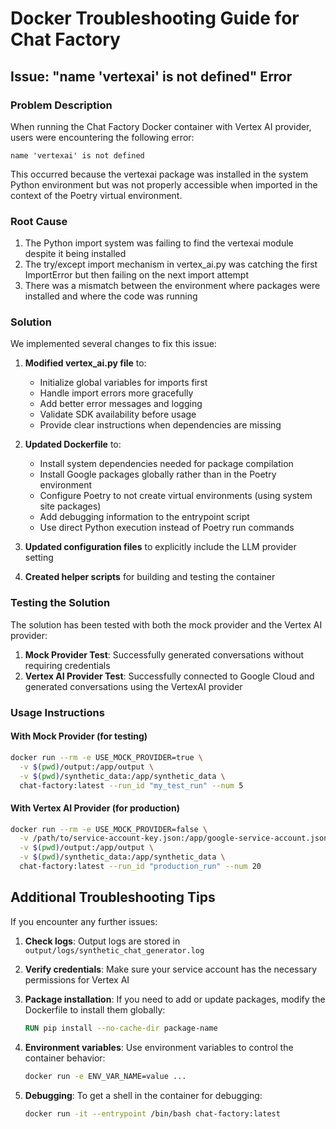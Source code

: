 # Docker Troubleshooting Guide for Chat Factory

## Issue: "name 'vertexai' is not defined" Error

### Problem Description
When running the Chat Factory Docker container with Vertex AI provider, users were encountering the following error:
```
name 'vertexai' is not defined
```

This occurred because the vertexai package was installed in the system Python environment but was not properly accessible when imported in the context of the Poetry virtual environment.

### Root Cause
1. The Python import system was failing to find the vertexai module despite it being installed
2. The try/except import mechanism in vertex_ai.py was catching the first ImportError but then failing on the next import attempt
3. There was a mismatch between the environment where packages were installed and where the code was running

### Solution
We implemented several changes to fix this issue:

1. **Modified vertex_ai.py file** to:
   - Initialize global variables for imports first
   - Handle import errors more gracefully
   - Add better error messages and logging
   - Validate SDK availability before usage
   - Provide clear instructions when dependencies are missing

2. **Updated Dockerfile** to:
   - Install system dependencies needed for package compilation
   - Install Google packages globally rather than in the Poetry environment
   - Configure Poetry to not create virtual environments (using system site packages)
   - Add debugging information to the entrypoint script
   - Use direct Python execution instead of Poetry run commands

3. **Updated configuration files** to explicitly include the LLM provider setting

4. **Created helper scripts** for building and testing the container

### Testing the Solution
The solution has been tested with both the mock provider and the Vertex AI provider:

1. **Mock Provider Test**: Successfully generated conversations without requiring credentials
2. **Vertex AI Provider Test**: Successfully connected to Google Cloud and generated conversations using the VertexAI provider

### Usage Instructions

#### With Mock Provider (for testing)
```bash
docker run --rm -e USE_MOCK_PROVIDER=true \
  -v $(pwd)/output:/app/output \
  -v $(pwd)/synthetic_data:/app/synthetic_data \
  chat-factory:latest --run_id "my_test_run" --num 5
```

#### With Vertex AI Provider (for production)
```bash
docker run --rm -e USE_MOCK_PROVIDER=false \
  -v /path/to/service-account-key.json:/app/google-service-account.json \
  -v $(pwd)/output:/app/output \
  -v $(pwd)/synthetic_data:/app/synthetic_data \
  chat-factory:latest --run_id "production_run" --num 20
```

## Additional Troubleshooting Tips

If you encounter any further issues:

1. **Check logs**: Output logs are stored in `output/logs/synthetic_chat_generator.log`

2. **Verify credentials**: Make sure your service account has the necessary permissions for Vertex AI

3. **Package installation**: If you need to add or update packages, modify the Dockerfile to install them globally:
   ```dockerfile
   RUN pip install --no-cache-dir package-name
   ```

4. **Environment variables**: Use environment variables to control the container behavior:
   ```bash
   docker run -e ENV_VAR_NAME=value ...
   ```

5. **Debugging**: To get a shell in the container for debugging:
   ```bash
   docker run -it --entrypoint /bin/bash chat-factory:latest
   ```